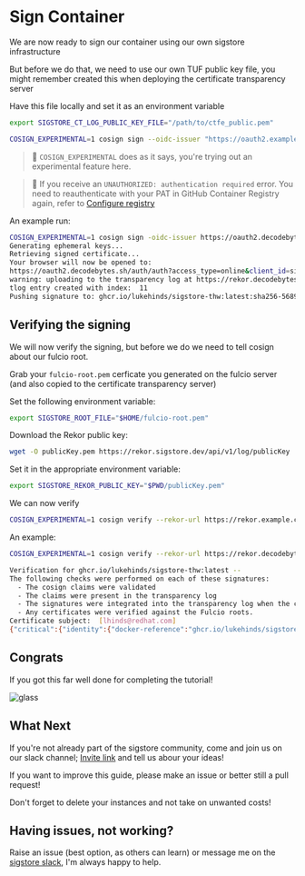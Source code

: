 # Sign Container

We are now ready to sign our container using our own sigstore infrastructure

But before we do that, we need to use our own TUF public key file, you might remember created this when deploying the certificate transparency server

Have this file locally and set it as an environment variable

```bash
export SIGSTORE_CT_LOG_PUBLIC_KEY_FILE="/path/to/ctfe_public.pem"
```

```bash
COSIGN_EXPERIMENTAL=1 cosign sign --oidc-issuer "https://oauth2.example.com/auth" --fulcio-url "https://fulcio.example.com" --rekor-url "https://rekor.example.com" ghcr.io/<github_user>/sigstore-thw:latest
```

> :notebook: `COSIGN_EXPERIMENTAL` does as it says, you're trying out an experimental feature here.

> 📝 If you receive an `UNAUTHORIZED: authentication required` error. You need
  to reauthenticate with your PAT in GitHub Container Registry again, refer to [Configure registry](08-configure-registry.md)

An example run:

```bash
COSIGN_EXPERIMENTAL=1 cosign sign -oidc-issuer https://oauth2.decodebytes.sh/auth -fulcio-url https://fulcio.decodebytes.sh --rekor-url https://rekor.decodebytes.sh ghcr.io/lukehinds/sigstore-thw:latest
Generating ephemeral keys...
Retrieving signed certificate...
Your browser will now be opened to:
https://oauth2.decodebytes.sh/auth/auth?access_type=online&client_id=sigstore&code_challenge=ZP91ElDffEaUAJxCTYpr_RfpvLHTx8a9WEuiDJiMQT0&code_challenge_method=S256&nonce=1vzuVUvfZ4caqLwqJlUsm0lJglb&redirect_uri=http%3A%2F%2Flocalhost%3A5556%2Fauth%2Fcallback&response_type=code&scope=openid+email&state=1vzuVUvXnKzS2hJnLzxkiDt0qOw
warning: uploading to the transparency log at https://rekor.decodebytes.sh for a private image, please confirm [Y/N]: Y
tlog entry created with index:  11
Pushing signature to: ghcr.io/lukehinds/sigstore-thw:latest:sha256-568999d4aedd444465c442617666359ddcd4dc117b22375983d2576c3847c9ba.sig
```

## Verifying the signing

We will now verify the signing, but before we do we need to tell cosign about our fulcio root.

Grab your `fulcio-root.pem` cerficate you generated on the fulcio server (and also copied to the certificate transparency server)

Set the following environment variable:

```bash
export SIGSTORE_ROOT_FILE="$HOME/fulcio-root.pem"
```

Download the Rekor public key:

```bash
wget -O publicKey.pem https://rekor.sigstore.dev/api/v1/log/publicKey
```

Set it in the appropriate environment variable:

```bash
export SIGSTORE_REKOR_PUBLIC_KEY="$PWD/publicKey.pem"
```

We can now verify

```bash
COSIGN_EXPERIMENTAL=1 cosign verify --rekor-url https://rekor.example.com ghcr.io/<github_user>/sigstore-thw:latest
```

An example:

```bash
COSIGN_EXPERIMENTAL=1 cosign verify --rekor-url https://rekor.decodebytes.sh ghcr.io/lukehinds/sigstore-thw:latest

Verification for ghcr.io/lukehinds/sigstore-thw:latest --
The following checks were performed on each of these signatures:
  - The cosign claims were validated
  - The claims were present in the transparency log
  - The signatures were integrated into the transparency log when the certificate was valid
  - Any certificates were verified against the Fulcio roots.
Certificate subject:  [lhinds@redhat.com]
{"critical":{"identity":{"docker-reference":"ghcr.io/lukehinds/sigstore-thw"},"image":{"docker-manifest-digest":"sha256:568999d4aedd444465c442617666359ddcd4dc117b22375983d2576c3847c9ba"},"type":"cosign container image signature"},"optional":null}
```

## Congrats

If you got this far well done for completing the tutorial!

![glass](images/glass.gif)

## What Next

If you're not already part of the sigstore community, come and join us on our slack channel; [Invite link](https://join.slack.com/t/sigstore/shared_invite/zt-mhs55zh0-XmY3bcfWn4XEyMqUUutbUQ)
and tell us abour your ideas!

If you want to improve this guide, please make an issue or better still a pull request!

Don't forget to delete your instances and not take on unwanted costs!

## Having issues, not working?

Raise an issue (best option, as others can learn) or message me on the [sigstore slack](https://join.slack.com/t/sigstore/shared_invite/zt-mhs55zh0-XmY3bcfWn4XEyMqUUutbUQ), I'm always happy to help.
